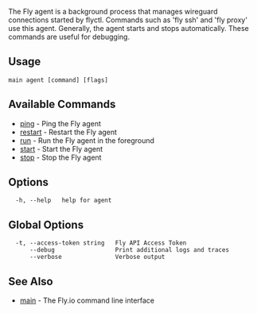 The Fly agent is a background process that manages wireguard connections started by flyctl.
Commands such as 'fly ssh' and 'fly proxy' use this agent.
Generally, the agent starts and stops automatically. These commands are useful for debugging.


## Usage
~~~
main agent [command] [flags]
~~~

## Available Commands
* [ping](/docs/flyctl/main-agent-ping/)	 - Ping the Fly agent
* [restart](/docs/flyctl/main-agent-restart/)	 - Restart the Fly agent
* [run](/docs/flyctl/main-agent-run/)	 - Run the Fly agent in the foreground
* [start](/docs/flyctl/main-agent-start/)	 - Start the Fly agent
* [stop](/docs/flyctl/main-agent-stop/)	 - Stop the Fly agent

## Options

~~~
  -h, --help   help for agent
~~~

## Global Options

~~~
  -t, --access-token string   Fly API Access Token
      --debug                 Print additional logs and traces
      --verbose               Verbose output
~~~

## See Also

* [main](/docs/flyctl/main/)	 - The Fly.io command line interface

